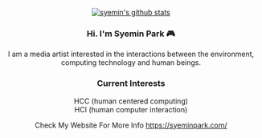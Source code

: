 <div align="center">
  
 
[![syemin's github stats](https://github-readme-stats.vercel.app/api?username=syeminpark&show_icons=true&theme=calm)](https://github.com/syeminpark/github-readme-stats)

  ### Hi. I'm Syemin Park  🎮

I am a media artist interested in the interactions between the environment, computing technology and human beings.

### Current Interests
HCC (human centered computing)   
HCI (human computer interaction)  


Check My Website For More Info
  https://syeminpark.com/


